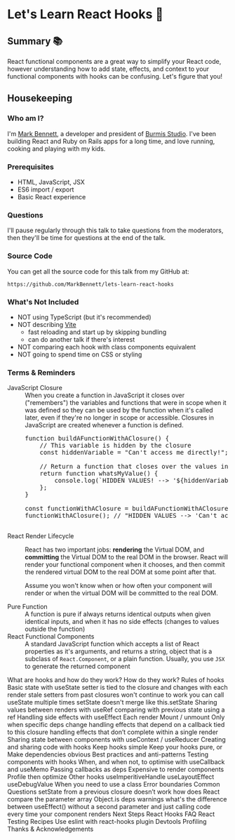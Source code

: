 # Let's Learn React Hooks :star_struck:

## Summary :books:

React functional components are a great way to simplify your React code, however understanding how to add state, effects, and context to your functional components with hooks can be confusing. Let's figure that you!

## Housekeeping

### Who am I?
I'm [Mark Bennett](markbennett.ca), a developer and president of [Burmis Studio](burmis.ca). I've been building React and Ruby on Rails apps for a long time, and love running, cooking and playing with my kids.

### Prerequisites
* HTML, JavaScript, JSX
* ES6 import / export
* Basic React experience

### Questions
I'll pause regularly through this talk to take questions from the moderators, then they'll be time for questions at the end of the talk.

### Source Code
You can get all the source code for this talk from my GitHub at:

    https://github.com/MarkBennett/lets-learn-react-hooks

### What's Not Included
  * NOT using TypeScript (but it's recommended)
  * NOT describing [Vite](https://vitejs.dev/)
    * fast reloading and start up by skipping bundling
    * can do another talk if there's interest
  * NOT comparing each hook with class components equivalent
  * NOT going to spend time on CSS or styling
    
### Terms & Reminders
<dl>
  <dt>JavaScript Closure</dt>
  <dd>When you create a function in JavaScript it closes over ("remembers") the variables and functions that were in scope when it was defined so they can be used by the function when it's called later, even if they're no longer in scope or accessible. Closures in JavaScript are created whenever a function is defined.
  
  <pre>
function buildAFunctionWithAClosure() {
    // This variable is hidden by the closure
    const hiddenVariable = "Can't access me directly!";

    // Return a function that closes over the values in this closure
    return function whatsMyValue() {
        console.log(`HIDDEN VALUES! --> '${hiddenVariable}'`);
    };
}

const functionWithAClosure = buildAFunctionWithAClosure();
functionWithAClosure(); // "HIDDEN VALUES --> 'Can't access me directly'"
  </pre>
  </dd>

  <dt>React Render Lifecycle</dt>
  <dd><p>React has two important jobs: <b>rendering</b> the Virtual DOM, and <b>committing</b> the Virtual DOM to the real DOM in the browser. React will render your functional component when it chooses, and then commit the rendered virtual DOM to the real DOM at some point after that.
  
  <p>Assume you won't know when or how often your component will render or when the virtual DOM will be committed to the real DOM.</dd>

  <dt>Pure Function</dt>
  <dd>A function is pure if always returns identical outputs when given identical inputs, and when it has no side effects (changes to values outside the function)</dd>

  <dt>React Functional Components</dt>
  <dd>A standard JavaScript function which accepts a list of React properties as it's arguments, and returns a string, object that is a subclass of <code>React.Component</code>, or a plain function. Usually, you use <code>JSX</code> to generate the returned component</dd>
</dl>

What are hooks and how do they work?
How do they work?
Rules of hooks
Basic state with useState
setter is tied to the closure and changes with each render
stale setters from past closures won't continue to work
you can call useState multiple times
setState doesn't merge like this.setState
Sharing values between renders with useRef
comparing with previous state using a ref
Handling side effects with useEffect
Each render
Mount / unmount
Only when specific deps change
handling effects that depend on a callback tied to this closure
handling effects that don’t complete within a single render
Sharing state between components with useContext / useReducer
Creating and sharing code with hooks
Keep hooks simple
Keep your hooks pure, or
Make dependencies obvious
Best practices and anti-patterns
Testing components with hooks
When, and when not, to optimise with useCallback and useMemo
Passing callbacks as deps
Expensive to render components
Profile then optimize
Other hooks
useImperitiveHandle
useLayoutEffect
useDebugValue
When you need to use a class
Error boundaries
Common Questions
setState from a previous closure doesn’t work
how does React compare the parameter array
Object.is
deps warnings
what's the difference between useEffect() without a second parameter and just calling code every time your component renders
Next Steps
React Hooks FAQ
React Testing Recipes
Use eslint with react-hooks plugin
Devtools Profiling
Thanks & Acknowledgements